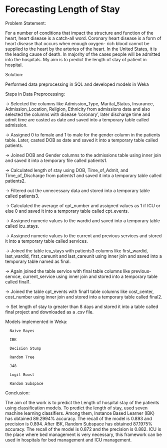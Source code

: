 # Forecasting Length of Stay

Problem Statement:

For a number of conditions that impact the structure and function of the heart, heart disease is a catch-all word. Coronary heart disease is a form of heart disease that occurs when enough oxygen- rich blood cannot be supplied to the heart by the arteries of the heart. In the United States, it is the leading cause of death. In majority of the cases people will be admitted into the hospitals. My aim is to predict the length of stay of patient in hospital.


Solution:

Performed data preprocessing in SQL and developed models in Weka

Steps in Data Preprocessing:

-> Selected the columns like Admission_Type, Marital_Status, Insurance, Admission_Location, Religion, Ethnicity from admissions data and also selected the columns with disease ‘coronary’, later discharge time and admit time are casted as date and saved into a temporary table called admission.

-> Assigned 0 to female and 1 to male for the gender column in the patients table. Later, casted DOB as date and saved it into a temporary table called patients.

-> Joined DOB and Gender columns to the admissions table using inner join and saved it into a temporary file called patients1.

-> Calculated length of stay using DOB, Time_of_Admit, and Time_of_Discharge from patients1 and saved it into a temporary table called patients2.

-> Filtered out the unnecessary data and stored into a temporary table called patients3.

-> Calculated the average of cpt_number and assigned values as 1 if ICU or else 0 and saved it into a temporary table called cpt_events.

-> Assigned numeric values to the wardid and saved into a temporary table called icu_stays.

-> Assigned numeric values to the current and previous services and stored it into a temporary table called services.

-> Joined the table icu_stays with patients3 columns like first_wardid, last_wardid, first_careunit and last_careunit using inner join and saved into a temporary table named as final.

-> Again joined the table service with final table columns like previous-service, current_service using inner join and stored into a temporary table called final1.

-> Joined the table cpt_events with final1 table columns like cost_center, cost_number using inner join and stored into a temporary table called final2.

-> Set length of stay to greater than 8 days and stored it into a table called final project and downloaded as a .csv file.

Models implemented in Weka:

      Naive Bayes
      
      IBK
      
      Decision Stump
      
      Random Tree
      
      J48
      
      Logit Boost
      
      Random Subspace
      
  
  
  Conclusion:
  
  The aim of the work is to predict the Length of hospital stay of the patients using classification models. To predict the length of stay, used seven machine learning classifiers. Among them, Instance Based Learner (IBK) has obtained 89.2994% accuracy. The recall of the model is 0.893 and precision is 0.894. After IBK, Random Subspace has obtained 87.1975% accuracy. The recall of the model is 0.872 and the precision is 0.882. ICU is the place where bed management is very necessary, this framework can be used in hospitals for bed management and ICU management.





















